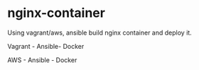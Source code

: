 # nginx-container
Using vagrant/aws, ansible  build nginx container and deploy it.

Vagrant - Ansible- Docker





AWS - Ansible - Docker
